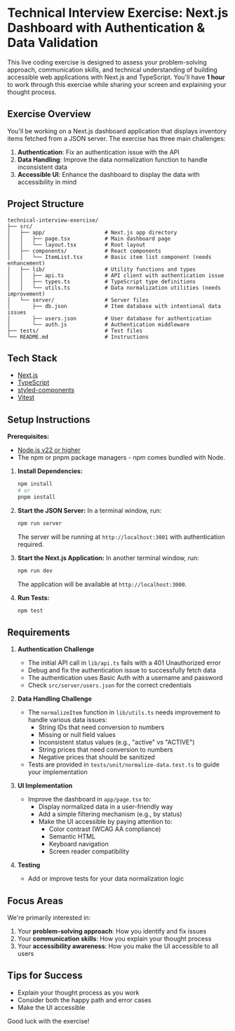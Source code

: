 # Technical Interview Exercise: Next.js Dashboard with Authentication & Data Validation

This live coding exercise is designed to assess your problem-solving approach, communication skills, and technical understanding of building accessible web applications with Next.js and TypeScript. You'll have **1 hour** to work through this exercise while sharing your screen and explaining your thought process.

## Exercise Overview

You'll be working on a Next.js dashboard application that displays inventory items fetched from a JSON server. The exercise has three main challenges:

1. **Authentication**: Fix an authentication issue with the API
2. **Data Handling**: Improve the data normalization function to handle inconsistent data
3. **Accessible UI**: Enhance the dashboard to display the data with accessibility in mind

## Project Structure

```
technical-interview-exercise/
├── src/
│   ├── app/                   # Next.js app directory
│   │   ├── page.tsx           # Main dashboard page
│   │   └── layout.tsx         # Root layout
│   ├── components/            # React components
│   │   └── ItemList.tsx       # Basic item list component (needs enhancement)
│   ├── lib/                   # Utility functions and types
│   │   ├── api.ts             # API client with authentication issue
│   │   ├── types.ts           # TypeScript type definitions
│   │   └── utils.ts           # Data normalization utilities (needs improvement)
│   └── server/                # Server files
│       ├── db.json            # Item database with intentional data issues
│       ├── users.json         # User database for authentication
│       └── auth.js            # Authentication middleware
├── tests/                     # Test files
└── README.md                  # Instructions
```

## Tech Stack

- [Next.js](https://nextjs.org/)
- [TypeScript](https://www.typescriptlang.org/)
- [styled-components](https://styled-components.com/)
- [Vitest](https://vitest.dev/)

## Setup Instructions

**Prerequisites:**

- [Node.js v22 or higher](https://nodejs.org/en/download/)
- The npm or pnpm package managers - npm comes bundled with Node.

1. **Install Dependencies:**

   ```bash
   npm install
   # or
   pnpm install
   ```

2. **Start the JSON Server:**
   In a terminal window, run:

   ```bash
   npm run server
   ```

   The server will be running at `http://localhost:3001` with authentication required.

3. **Start the Next.js Application:**
   In another terminal window, run:

   ```bash
   npm run dev
   ```

   The application will be available at `http://localhost:3000`.

4. **Run Tests:**
   ```bash
   npm test
   ```

## Requirements

1. **Authentication Challenge**

   - The initial API call in `lib/api.ts` fails with a 401 Unauthorized error
   - Debug and fix the authentication issue to successfully fetch data
   - The authentication uses Basic Auth with a username and password
   - Check `src/server/users.json` for the correct credentials

2. **Data Handling Challenge**

   - The `normalizeItem` function in `lib/utils.ts` needs improvement to handle various data issues:
     - String IDs that need conversion to numbers
     - Missing or null field values
     - Inconsistent status values (e.g., "active" vs "ACTIVE")
     - String prices that need conversion to numbers
     - Negative prices that should be sanitized
   - Tests are provided in `tests/unit/normalize-data.test.ts` to guide your implementation

3. **UI Implementation**

   - Improve the dashboard in `app/page.tsx` to:
     - Display normalized data in a user-friendly way
     - Add a simple filtering mechanism (e.g., by status)
     - Make the UI accessible by paying attention to:
       - Color contrast (WCAG AA compliance)
       - Semantic HTML
       - Keyboard navigation
       - Screen reader compatibility

4. **Testing**
   - Add or improve tests for your data normalization logic

## Focus Areas

We're primarily interested in:

1. Your **problem-solving approach**: How you identify and fix issues
2. Your **communication skills**: How you explain your thought process
3. Your **accessibility awareness**: How you make the UI accessible to all users

## Tips for Success

- Explain your thought process as you work
- Consider both the happy path and error cases
- Make the UI accessible

Good luck with the exercise!
